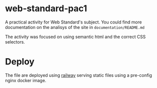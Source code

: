 # web-standard-pac1

A practical activity for Web Standard's subject. You could find more documentation on the analisys of the site in `documentation/README.md`

The activity was focused on using semantic html and the correct CSS selectors.

# Deploy

The file are deployed using [railway](https://railway.app/) serving static files using a pre-config nginx docker image. 
